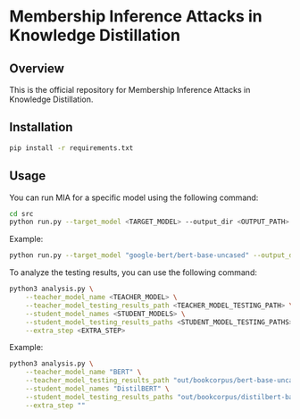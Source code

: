 # Membership Inference Attacks in Knowledge Distillation

## Overview
This is the official repository for Membership Inference Attacks in Knowledge Distillation.

## Installation
   ```bash
   pip install -r requirements.txt
   ```

## Usage

You can run MIA for a specific model using the following command:

```bash
cd src
python run.py --target_model <TARGET_MODEL> --output_dir <OUTPUT_PATH> --dataset <DATASET>
```

Example:
```bash
python run.py --target_model "google-bert/bert-base-uncased" --output_dir ./out --dataset "bookcorpus"
```

To analyze the testing results, you can use the following command:

```bash
python3 analysis.py \
    --teacher_model_name <TEACHER_MODEL> \
    --teacher_model_testing_results_path <TEACHER_MODEL_TESTING_PATH> \
    --student_model_names <STUDENT_MODELS> \
    --student_model_testing_results_paths <STUDENT_MODEL_TESTING_PATHS> \
    --extra_step <EXTRA_STEP>
```

Example:
```bash
python3 analysis.py \
    --teacher_model_name "BERT" \
    --teacher_model_testing_results_path "out/bookcorpus/bert-base-uncased/128/2_shot_128_limit_10_each.csv" \
    --student_model_names "DistilBERT" \
    --student_model_testing_results_paths "out/bookcorpus/distilbert-base-uncased/128/2_shot_128_limit_10_each.csv" \
    --extra_step ""
```